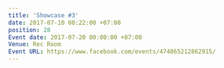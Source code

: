 ```yaml
---
title: 'Showcase #3'
date: 2017-07-10 08:22:00 +07:00
position: 28
Event date: 2017-07-20 00:00:00 +07:00
Venue: Rec Room
Event URL: https://www.facebook.com/events/474865212862915/
---
```


